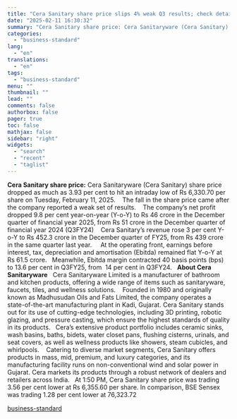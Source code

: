 ```yaml
---
title: "Cera Sanitary share price slips 4% weak Q3 results; check details here"
date: "2025-02-11 16:30:32"
summary: "Cera Sanitary share price: Cera Sanitaryware (Cera Sanitary) share price dropped as much as 3.93 per cent to hit an intraday low of Rs 6,330.70 per share on Tuesday, February 11, 2025. The fall in the share price came after the company reported a weak set of results. The company’s..."
categories:
  - "business-standard"
lang:
  - "en"
translations:
  - "en"
tags:
  - "business-standard"
menu: ""
thumbnail: ""
lead: ""
comments: false
authorbox: false
pager: true
toc: false
mathjax: false
sidebar: "right"
widgets:
  - "search"
  - "recent"
  - "taglist"
---
```


**Cera Sanitary share price:** Cera Sanitaryware (Cera Sanitary) share price dropped as much as 3.93 per cent to hit an intraday low of Rs 6,330.70 per share on Tuesday, February 11, 2025. 
 
The fall in the share price came after the company reported a weak set of results. 
 
The company’s net profit dropped 9.8 per cent year-on-year (Y-o-Y) to Rs 46 crore in the December quarter of financial year 2025, from Rs 51 crore in the December quarter of financial year 2024 (Q3FY24) 
 
Cera Sanitary’s revenue rose 3 per cent Y-o-Y to Rs 452.3 crore in the December quarter of FY25, from Rs 439 crore in the same quarter last year.  
 
At the operating front, earnings before interest, tax, depreciation and amortisation (Ebitda) remained flat Y-o-Y at Rs 61.5 crore.
 
Meanwhile, Ebitda margin contracted 40 basis points (bps) to 13.6 per cent in Q3FY25, from  14 per cent in Q3FY24.
 
**About Cera Sanitaryware**
 
Cera Sanitaryware Limited is a manufacturer of bathroom and kitchen products, offering a wide range of items such as sanitaryware, faucets, tiles, and wellness solutions. 
 
Founded in 1980 and originally known as Madhusudan Oils and Fats Limited, the company operates a state-of-the-art manufacturing plant in Kadi, Gujarat. Cera Sanitary stands out for its use of cutting-edge technologies, including 3D printing, robotic glazing, and pressure casting, which ensure the highest standards of quality in its products.
 
Cera’s extensive product portfolio includes ceramic sinks, wash basins, baths, bidets, water closet pans, flushing cisterns, urinals, and seat covers, as well as wellness products like showers, steam cubicles, and whirlpools. 
 
Catering to diverse market segments, Cera Sanitary offers products in mass, mid, premium, and luxury categories, and its manufacturing facility runs on non-conventional wind and solar power in Gujarat. Cera markets its products through a robust network of dealers and retailers across India.
 
At 1:50 PM, Cera Sanitary share price was trading 3.56 per cent lower at Rs 6,355.60 per share. In comparison, BSE Sensex was trading 1.28 per cent lower at 76,323.72

[business-standard](https://www.business-standard.com/markets/news/cera-sanitary-share-price-slips-4-weak-q3-results-check-details-here-125021100937_1.html)
